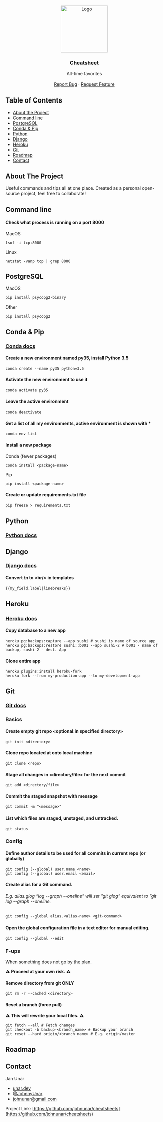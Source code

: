 <!-- PROJECT LOGO -->
<br />
<p align="center">
  <a href="#table-of-contents">
    <img src="https://raw.githubusercontent.com/johnunar/cheatsheets/master/images/command.png?token=AHRYNKKSZSV5FRU2LAJLW4DABGFEE" alt="Logo" width="150">
  </a>

  <h3 align="center">Cheatsheet</h3>

  <p align="center">
  All-time favorites
    <br />
    <br />
    <a href="https://github.com/johnunar/cheatsheets/issues">Report Bug</a>
    ·
    <a href="https://github.com/johnunar/cheatsheets/issues">Request Feature</a>
  </p>
</p>



<!-- TABLE OF CONTENTS -->
## Table of Contents

* [About the Project](#about-the-project)
* [Command line](#command-line)
* [PostgreSQL](#postgresql)
* [Conda & Pip](#conda--pip)
* [Python](#python)
* [Django](#django)
* [Heroku](#heroku)
* [Git](#git)
* [Roadmap](#roadmap)
* [Contact](#contact)


<!-- ABOUT THE PROJECT -->
## About The Project

Useful commands and tips all at one place. Created as a personal open-source project, feel free to collaborate!

<!-- Command line -->
## Command line

#### Check what process is running on a port 8000
MacOS
```shell script
lsof -i tcp:8000
```
Linux
```shell script
netstat -vanp tcp | grep 8000
```

<!-- PostgreSQL -->
## PostgreSQL
MacOS
```shell script
pip install psycopg2-binary
```
Other
```shell script
pip install psycopg2
```

<!-- Conda -->
## Conda & Pip
### [Conda docs](https://docs.conda.io/en/latest/)

#### Create a new environment named py35, install Python 3.5
```shell script
conda create --name py35 python=3.5
```

#### Activate the new environment to use it
```shell script
conda activate py35
```

#### Leave the active environment
```shell script
conda deactivate
```

#### Get a list of all my environments, active environment is shown with *
```shell script
conda env list
```

#### Install a new package
Conda (fewer packages)
```shell script
conda install <package-name>
```
Pip
```shell script
pip install <package-name>
```

#### Create or update requirements.txt file
```shell script
pip freeze > requirements.txt
```

<!-- Python -->
## Python
### [Python docs](https://docs.python.org/)


<!-- Django -->
## Django
### [Django docs](https://docs.djangoproject.com/)

#### Convert \\n to \<br/> in templates
```html
{{my_field.label|linebreaks}} 
```

<!-- Heroku -->
## Heroku
### [Heroku docs](https://devcenter.heroku.com/)

#### Copy database to a new app
```shell script
heroku pg:backups:capture --app sushi # sushi is name of source app
heroku pg:backups:restore sushi::b001 --app sushi-2 # b001 - name of backup, sushi-2 - dest. App
```

#### Clone entire app
```shell script
heroku plugins:install heroku-fork
heroku fork --from my-production-app --to my-development-app
```

<!-- Git -->
## Git
### [Git docs](https://git-scm.com/doc)

### Basics

#### Create empty git repo <optional:in specified directory>
```shell script
git init <directory>
```

#### Clone repo located at <repo> onto local machine
```shell script
git clone <repo>
```

#### Stage all changes in <directory/file> for the next commit
```shell script
git add <directory/file>
```

#### Commit the staged snapshot with message
```shell script
git commit -m "<message>"
```

#### List which files are staged, unstaged, and untracked.
```shell script
git status
```

### Config

#### Define author details to be used for all commits in current repo (or globally)
```shell script
git config (--global) user.name <name>
git config (--global) user.email <email>
```

#### Create alias for a Git command.
###### E.g. alias.glog “log --graph --oneline” will set ”git glog” equivalent to ”git log --graph --oneline.
```shell script
git config --global alias.<alias-name> <git-command>
```

#### Open the global configuration file in a text editor for manual editing.
```shell script
git config --global --edit
```

### F-ups

When something does not go by the plan. 

**⚠️ Proceed at your own risk. ⚠️**

#### Remove directory from git ONLY
```shell script
git rm -r --cached <directory>
```

#### Reset a branch (force pull)
**⚠️ This will rewrite your local files. ⚠️**
```shell script
git fetch --all # Fetch changes
git checkout -b backup-<branch_name> # Backup your branch
git reset --hard origin/<branch_name> # E.g. origin/master
```

<!-- ROADMAP -->
## Roadmap

<!-- CONTACT -->
## Contact

Jan Unar
* [unar.dev](https://unar.dev/)
* [@JohnnyUnar](https://twitter.com/JohnnyUnar)
* [johnunar@gmail.com](mailto:johnunar@gmail.com)

Project Link: [https://github.com/johnunar/cheatsheets](https://github.com/johnunar/cheatsheets)